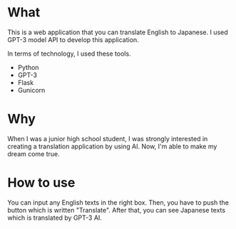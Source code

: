 # What
This is a web application that you can translate English to Japanese.
I used GPT-3 model API to develop this application.

In terms of technology, I used these tools.
- Python
- GPT-3
- Flask
- Gunicorn

# Why
When I was a junior high school student, I was strongly interested in creating a translation application by using AI.
Now, I'm able to make my dream come true.

# How to use
You can input any English texts in the right box.
Then, you have to push the button which is written "Translate".
After that, you can see Japanese texts which is translated by GPT-3 AI.

